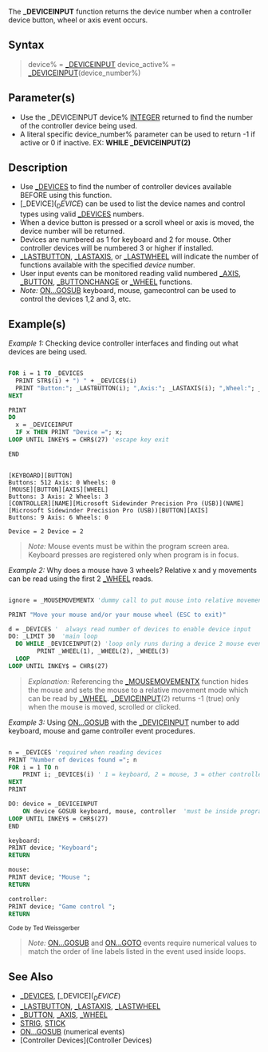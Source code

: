 The **_DEVICEINPUT** function returns the device number when a controller device button, wheel or axis event occurs.


## Syntax

>  device% = [_DEVICEINPUT](_DEVICEINPUT)
>  device_active% = [_DEVICEINPUT](_DEVICEINPUT)(device_number%)


## Parameter(s)

* Use the _DEVICEINPUT  device% [INTEGER](INTEGER) returned to find the number of the controller device being used.
* A literal specific device_number% parameter can be used to return -1 if active or 0 if inactive. EX: **WHILE _DEVICEINPUT(2)** 


## Description

* Use [_DEVICES](_DEVICES) to find the number of controller devices available BEFORE using this function.
* [_DEVICE$](_DEVICE$) can be used to list the device names and control types using valid [_DEVICES](_DEVICES) numbers.
* When a device button is pressed or a scroll wheel or axis is moved, the device number will be returned.
* Devices are numbered as 1 for keyboard and 2 for mouse. Other controller devices will be numbered 3 or higher if installed.
* [_LASTBUTTON](_LASTBUTTON), [_LASTAXIS](_LASTAXIS), or [_LASTWHEEL](_LASTWHEEL) will indicate the number of functions available with the specified *device* number. 
* User input events can be monitored reading valid numbered [_AXIS](_AXIS), [_BUTTON](_BUTTON), [_BUTTONCHANGE](_BUTTONCHANGE) or [_WHEEL](_WHEEL) functions.
* *Note:* [ON...GOSUB](ON...GOSUB) keyboard, mouse, gamecontrol can be used to control the devices 1,2 and 3, etc. 


## Example(s)

*Example 1:* Checking device controller interfaces and finding out what devices are being used.

```vb

FOR i = 1 TO _DEVICES
  PRINT STR$(i) + ") " + _DEVICE$(i)
  PRINT "Button:"; _LASTBUTTON(i); ",Axis:"; _LASTAXIS(i); ",Wheel:"; _LASTWHEEL(i)
NEXT

PRINT
DO
  x = _DEVICEINPUT
  IF x THEN PRINT "Device ="; x;
LOOP UNTIL INKEY$ = CHR$(27) 'escape key exit

END 

```

```text

[KEYBOARD][BUTTON]
Buttons: 512 Axis: 0 Wheels: 0
[MOUSE][BUTTON][AXIS][WHEEL]
Buttons: 3 Axis: 2 Wheels: 3
[CONTROLLER][NAME][Microsoft Sidewinder Precision Pro (USB)](NAME][Microsoft Sidewinder Precision Pro (USB))[BUTTON][AXIS]
Buttons: 9 Axis: 6 Wheels: 0

Device = 2 Device = 2

```

>  *Note:* Mouse events must be within the program screen area. Keyboard presses are registered only when program is in focus.


*Example 2:* Why does a mouse have 3 wheels? Relative x and y movements can be read using the first 2 [_WHEEL](_WHEEL) reads.

```vb

ignore = _MOUSEMOVEMENTX 'dummy call to put mouse into relative movement mode

PRINT "Move your mouse and/or your mouse wheel (ESC to exit)"

d = _DEVICES '  always read number of devices to enable device input
DO: _LIMIT 30  'main loop
  DO WHILE _DEVICEINPUT(2) 'loop only runs during a device 2 mouse event
        PRINT _WHEEL(1), _WHEEL(2), _WHEEL(3)
  LOOP 
LOOP UNTIL INKEY$ = CHR$(27) 

```
>  *Explanation:* Referencing the [_MOUSEMOVEMENTX](_MOUSEMOVEMENTX) function hides the mouse and sets the mouse to a relative movement mode which can be read by [_WHEEL](_WHEEL). [_DEVICEINPUT](_DEVICEINPUT)(2) returns -1 (true) only when the mouse is moved, scrolled or clicked.


*Example 3:* Using [ON...GOSUB](ON...GOSUB) with the [_DEVICEINPUT](_DEVICEINPUT) number to add keyboard, mouse and game controller event procedures.

```vb

n = _DEVICES 'required when reading devices
PRINT "Number of devices found ="; n
FOR i = 1 TO n
    PRINT i; _DEVICE$(i) ' 1 = keyboard, 2 = mouse, 3 = other controller, etc.
NEXT
PRINT

DO: device = _DEVICEINPUT
    ON device GOSUB keyboard, mouse, controller  'must be inside program loop
LOOP UNTIL INKEY$ = CHR$(27)
END

keyboard:
PRINT device; "Keyboard";
RETURN

mouse:
PRINT device; "Mouse ";
RETURN

controller:
PRINT device; "Game control ";
RETURN 

```
<sub>Code by Ted Weissgerber</sub>
>  *Note:* [ON...GOSUB](ON...GOSUB) and [ON...GOTO](ON...GOTO) events require numerical values to match the order of line labels listed in the event used inside loops.


## See Also

* [_DEVICES](_DEVICES), [_DEVICE$](_DEVICE$)
* [_LASTBUTTON](_LASTBUTTON), [_LASTAXIS](_LASTAXIS), [_LASTWHEEL](_LASTWHEEL)
* [_BUTTON](_BUTTON), [_AXIS](_AXIS), [_WHEEL](_WHEEL)
* [STRIG](STRIG), [STICK](STICK)
* [ON...GOSUB](ON...GOSUB) (numerical events)
* [Controller Devices](Controller Devices)




